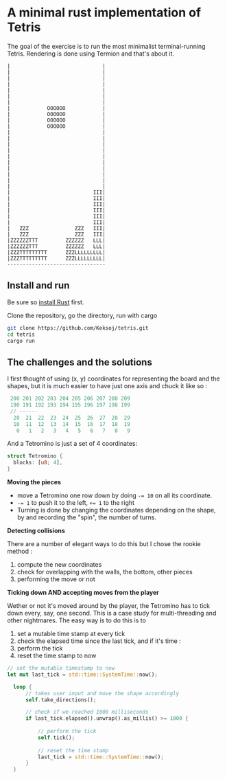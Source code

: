 # A minimal rust implementation of Tetris

The goal of the exercise is to run the most minimalist terminal-running Tetris. 
Rendering is done using Termion and that's about it.

```
|                              |
|                              |
|                              |
|                              |
|                              |
|                              |
|                              |
|            OOOOOO            |
|            OOOOOO            |
|            OOOOOO            |
|            OOOOOO            |
|                              |
|                              |
|                              |
|                              |
|                              |
|                              |
|                              |
|                              |
|                              |
|                              |
|                           III|
|                           III|
|                           III|
|                           III|
|                           III|
|                           III|
|   ZZZ               ZZZ   III|
|   ZZZ               ZZZ   III|
|ZZZZZZTTT         ZZZZZZ   LLL|
|ZZZZZZTTT         ZZZZZZ   LLL|
|ZZZTTTTTTTTT      ZZZLLLLLLLLL|
|ZZZTTTTTTTTT      ZZZLLLLLLLLL|
--------------------------------
```

## Install and run

Be sure so [install Rust](https://www.rust-lang.org/learn/get-started) first.

Clone the repository, go the directory, run with cargo

```sh
git clone https://github.com/Keksoj/tetris.git
cd tetris
cargo run
```

## The challenges and the solutions

I first thought of using (x, y) coordinates for representing the board and the shapes, but it is much easier to have just one axis and chuck it like so :

```rust
 200 201 202 203 204 205 206 207 208 209
 190 191 192 193 194 195 196 197 198 199
 // ------
  20  21  22  23  24  25  26  27  28  29
  10  11  12  13  14  15  16  17  18  19
   0   1   2   3   4   5   6   7   8   9
```

And a Tetromino is just a set of 4 coordinates:

```rust
struct Tetromino {
  blocks: [u8; 4],
}
```

**Moving the pieces**

* move a Tetromino one row down by doing `-= 10` on all its coordinate. 
* `-= 1` to push it to the left, `+= 1` to the right
* Turning is done by changing the coordinates depending on the shape, by and recording the "spin", the number of turns.

**Detecting collisions**

There are a number of elegant ways to do this but I chose the rookie method : 

1. compute the new coordinates
2. check for overlapping with the walls, the bottom, other pieces
3. performing the move or not

**Ticking down AND accepting moves from the player**

Wether or not it's moved around by the player, the Tetromino has to tick down every, say, one second.
This is a case study for multi-threading and other nightmares. 
The easy way is to do this is to 

1. set a mutable time stamp at every tick
2. check the elapsed time since the last tick, and if it's time :
3. perform the tick
4. reset the time stamp to now


```rust
// set the mutable timestamp to now
let mut last_tick = std::time::SystemTime::now();

  loop {
      // takes user input and move the shape accordingly
      self.take_directions();

      // check if we reached 1000 milliseconds
      if last_tick.elapsed().unwrap().as_millis() >= 1000 {
          
          // perform the tick
          self.tick();
          
          // reset the time stamp
          last_tick = std::time::SystemTime::now();
      }
  }
```
